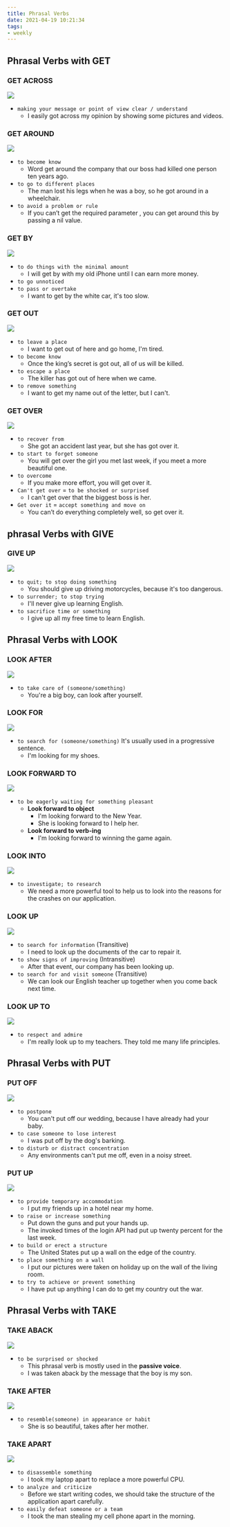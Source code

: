 ```yaml
---
title: Phrasal Verbs
date: 2021-04-19 10:21:34
tags:
- weekly
---
```


## Phrasal Verbs with GET

### GET ACROSS
![](https://ssbun-lot.oss-cn-beijing.aliyuncs.com/img/20210419102126.png)

- `making your message or point of view clear / understand`
    - I easily got across my opinion by showing some pictures and videos.

### GET AROUND
![](https://ssbun-lot.oss-cn-beijing.aliyuncs.com/img/20210419103523.png)

- `to become know`
    - Word get around the company that our boss had killed one person ten years ago.
- `to go to different places`
    - The man lost his legs when he was a boy, so he got around in a wheelchair.
- `to avoid a problem or rule`
    - If you can’t get the required parameter , you can get around this by passing a nil value.

### GET BY
![](https://ssbun-lot.oss-cn-beijing.aliyuncs.com/img/20210419105939.png)

- `to do things with the minimal amount`
    - I will get by with my old iPhone until I can earn more money.
- `to go unnoticed`
- `to pass or overtake`
    - I want to get by the white car, it's too slow.

### GET OUT
![](https://ssbun-lot.oss-cn-beijing.aliyuncs.com/img/20210419124241.png)

- `to leave a place`
    - I want to get out of here and go home, I'm tired.
- `to become know`
    - Once the king’s secret is got out, all of us will be killed.
- `to escape a place`
    - The killer has got out of here when we came.
- `to remove something`
    - I want to get my name out of the letter, but I can't.

### GET OVER
![](https://ssbun-lot.oss-cn-beijing.aliyuncs.com/img/20210419132933.png)

- `to recover from`
    - She got an accident last year, but she has got over it.
- `to start to forget someone`
    - You will get over the girl you met last week, if you meet a more beautiful one.
- `to overcome`
    - If you make more effort, you will get over it.
- `Can't get over` = `to be shocked or surprised`
    - I can't get over that the biggest boss is her.
- `Get over it` = `accept something and move on`
    - You can’t do everything completely well, so get over it.

## phrasal Verbs with GIVE

### GIVE UP
![](https://ssbun-lot.oss-cn-beijing.aliyuncs.com/img/20210419140439.png)

- `to quit; to stop doing something`
    - You should give up driving motorcycles, because it's too dangerous.
- `to surrender; to stop trying`
    - I'll never give up learning English.
- `to sacrifice time or something`
    - I give up all my free time to learn English.

## Phrasal Verbs with LOOK

### LOOK AFTER
![](https://ssbun-lot.oss-cn-beijing.aliyuncs.com/img/20210419142032.png)

- `to take care of (someone/something)`
    - You're a big boy, can look after yourself.

### LOOK FOR
![](https://ssbun-lot.oss-cn-beijing.aliyuncs.com/img/20210419142415.png)

- `to search for (someone/something)` It's usually used in a progressive sentence.
    - I'm looking for my shoes.


### LOOK FORWARD TO
![](https://ssbun-lot.oss-cn-beijing.aliyuncs.com/img/20210419143001.png)

- `to be eagerly waiting for something pleasant`
    - **Look forward to object**
        - I'm looking forward to the New Year.        
        - She is looking forward to I help her.
    - **Look forward to verb-ing**
        - I'm looking forward to winning the game again.

### LOOK INTO
![](https://ssbun-lot.oss-cn-beijing.aliyuncs.com/img/20210419143707.png)

- `to investigate; to research`
    - We need a more powerful tool to help us to look into the reasons for the crashes on our application.

###  LOOK UP
![](https://ssbun-lot.oss-cn-beijing.aliyuncs.com/img/20210419144553.png)

- `to search for information` (Transitive)
    - I need to look up the documents of the car to repair it.
- `to show signs of improving` (Intransitive)
    - After that event, our company has been looking up.
- `to search for and visit someone` (Transitive)
    - We can look our English teacher up together when you come back next time.

###  LOOK UP TO
![](https://ssbun-lot.oss-cn-beijing.aliyuncs.com/img/20210419151519.png)

- `to respect and admire`
    - I'm really look up to my teachers. They told me many life principles.

## Phrasal Verbs with PUT

### PUT OFF
![](https://ssbun-lot.oss-cn-beijing.aliyuncs.com/img/20210419170812.png)

- `to postpone`
    - You can't put off our wedding, because I have already had your baby.
- `to case someone to lose interest`
    - I was put off by the dog's barking.
- `to disturb or distract concentration`
    - Any environments can't put me off, even in a noisy street.

### PUT UP
![](https://ssbun-lot.oss-cn-beijing.aliyuncs.com/img/20210419172552.png)

- `to provide temporary accommodation`
    - I put my friends up in a hotel near my home.
- `to raise or increase something`
    - Put down the guns and put your hands up.
    - The invoked times of the login API had put up twenty percent for the last week.
- `to build or erect a structure`
    - The United States put up a wall on the edge of the country.
- `to place something on a wall`    
    - I put our pictures were taken on holiday up on the wall of the living room.
- `to try to achieve or prevent something`    
    - I have put up anything I can do to get my country out the war.

## Phrasal Verbs with TAKE

### TAKE ABACK
![](https://ssbun-lot.oss-cn-beijing.aliyuncs.com/img/20210419181245.png)

- `to be surprised or shocked`
    - This phrasal verb is mostly used in the **passive voice**.
    - I was taken aback by the message that the boy is my son.

### TAKE AFTER
![](https://ssbun-lot.oss-cn-beijing.aliyuncs.com/img/20210419184028.png)

- `to resemble(someone) in appearance or habit`
    - She is so beautiful, takes after her mother.

### TAKE APART
![](https://ssbun-lot.oss-cn-beijing.aliyuncs.com/img/20210419184601.png)

- `to disassemble something`
    - I took my laptop apart to replace a more powerful CPU.
- `to analyze and criticize`
    - Before we start writing codes, we should take the structure of the application apart carefully.
- `to easily defeat someone or a team`    
    - I took the man stealing my cell phone apart in the morning.